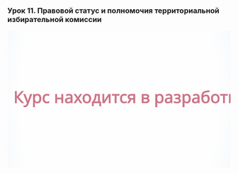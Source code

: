### Урок 11. Правовой статус и полномочия территориальной избирательной комиссии

![ [Урок 11.1 - Правовой статус и полномочия территориальной избирательной комиссии ](#lesson-11.1) ](./11.1.svg)
